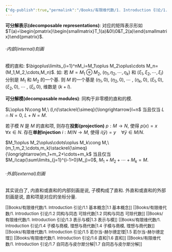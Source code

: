 ```yaml
---
{"dg-publish":true,"permalink":"/Books/有限维代数/1. Introduction 引论/1.6 直和/","dgPassFrontmatter":true,"created":"2024-08-10T20:59:06.183+08:00","updated":"2024-08-16T20:49:53.173+08:00"}
---
```


**可分解表示(decomposable representations)**: 对应的矩阵表示形如 $T(a)=\begin{pmatrix}\begin{smallmatrix}T_1(a)&0\\0&T_2(a)\end{smallmatrix}\end{pmatrix}$.

###### ·内部(internal)刻画

模的直和:  $\bigoplus\limits_{i=1}^nM_i=M_1\oplus M_2\oplus\cdots M_n=(M_1,M_2,\cdots,M_n)$.
如: 若 $M=M_1\oplus M_2$,  $(\eta_1,\eta_2,\cdots,\eta_k)$ 和 $(\xi_1,\xi_2,\cdots,\xi_l)$ 分别是 $M_1$ 和 $M_2$ 的一个基. 则 $M$ 的一个基是 $(\eta_1,0)$, $(\eta_2,0)$, $\cdots$ , $(\eta_k,0)$, $(\xi_1,0)$, $(\xi_2,0)$, $\cdots$ , $(\xi_l,0)$, 维数是 $(k+l)$.

**可分解模(decompasable modules)**: 同构于非零模的直和的模.

 $L\oplus N\cong M,\  (l,n)\stackrel{\simeq}{\longrightarrow}l+n$ 当且仅当 $L\cap N=0$,  $L+N=M$.

若子模 $N$ 是 $M$ 的直和项, 则存在**投影(projection)** $p:M\rightarrow N$, 使得 $p(x)=x \quad\forall x \in N$.
存在**单射injection** $i:M/N\rightarrow M$, 使得 $i(\bar{y})=y\quad\forall\bar{y}\in M/N$.

 $M_1\oplus M_2\oplus\cdots\oplus M_k\cong M,\ (m_1,m_2,\cdots,m_k)\stackrel{\simeq}{\longrightarrow}m_1+m_2+\cdots+m_k$ 当且仅当 $M_i\cap(\sum\limits_{j=1}^{i-1>0}M_j)=0$,  $M_1+M_2+\cdots+M_k=M$.

###### ·外部(external)刻画

其实说白了, 内直和或直和的内部刻画是说, 子模构成了直和. 外直和或直和的外部刻画是说, 直和项是对应的坐标分量.




<font size="2">[[Books/有限维代数/1. Introduction 引论/1.1 基本概念\|1.1 基本概念]]</font>
<font size="2">[[Books/有限维代数/1. Introduction 引论/1.2 同构与同态 可除代数\|1.2 同构与同态 可除代数]]</font>
<font size="2">[[Books/有限维代数/1. Introduction 引论/1.3 表示与模\|1.3 表示与模]]</font>
<font size="2">[[Books/有限维代数/1. Introduction 引论/1.4 子模与商模, 理想与商代数\|1.4 子模与商模, 理想与商代数]]</font>
<font size="2">[[Books/有限维代数/1. Introduction 引论/1.5 若尔当-赫尔德定理\|1.5 若尔当-赫尔德定理]]</font>
<font size="2">[[Books/有限维代数/1. Introduction 引论/1.6 直和\|1.6 直和]]</font>
<font size="2">[[Books/有限维代数/1. Introduction 引论/1.7 自同态与皮尔斯分解\|1.7 自同态与皮尔斯分解]]</font>